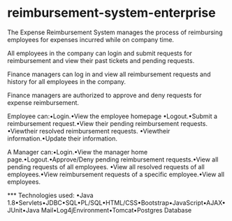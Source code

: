 # reimbursement-system-enterprise

The Expense Reimbursement System manages the process of reimbursing employees for expenses incurred while on company time. 

All employees in the company can login and submit requests for reimbursement and view their past tickets and pending requests. 

Finance managers can log in and view all reimbursement requests and history for all employees in the company.

Finance managers are authorized to approve and deny requests for expense reimbursement.

Employee can:•Login.•View the employee homepage •Logout.•Submit a reimbursement request.•View their pending reimbursement requests.
•Viewtheir resolved reimbursement requests. •Viewtheir information.•Update their information.

A Manager can:•Login.•View the manager home page.•Logout.•Approve/Deny pending reimbursement requests.•View all pending requests of all employees.
•View all resolved requests of all employees.•View reimbursement requests of a specific employee.•View all employees.


*** Technologies used: •Java 1.8•Servlets•JDBC•SQL•PL/SQL•HTML/CSS•Bootstrap•JavaScript•AJAX•JUnit•Java Mail•Log4jEnvironment•Tomcat•Postgres Database


